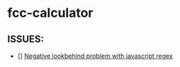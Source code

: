 # fcc-calculator

## ISSUES: 
 - [] [Negative lookbehind problem with javascript regex](https://gitlab.com/isemaj/fcc-calculator/issues/1)
